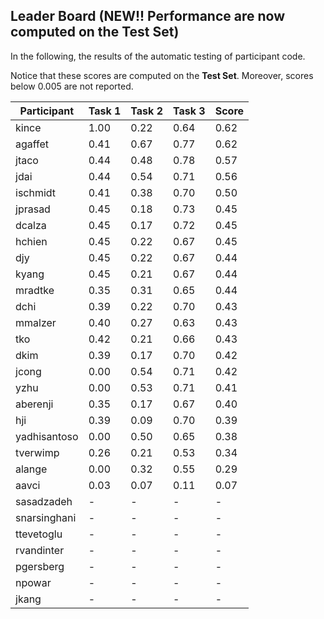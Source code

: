 ## Leader Board (NEW!! Performance are now computed on the Test Set)

In the following, the results of the automatic testing of participant code.

Notice that these scores are computed on the **Test Set**. Moreover, scores below 0.005 are not reported.

| Participant  | Task 1 | Task 2 | Task 3 | Score |
|---|---|---|---|---|
| kince | 1.00 | 0.22 |  0.64 | 0.62 | 
| agaffet | 0.41 | 0.67 |  0.77 | 0.62 | 
| jtaco | 0.44 | 0.48 |  0.78 | 0.57 | 
| jdai | 0.44 | 0.54 |  0.71 | 0.56 | 
| ischmidt | 0.41 | 0.38 |  0.70 | 0.50 | 
| jprasad | 0.45 | 0.18 |  0.73 | 0.45 | 
| dcalza | 0.45 | 0.17 |  0.72 | 0.45 | 
| hchien | 0.45 | 0.22 |  0.67 | 0.45 | 
| djy | 0.45 | 0.22 |  0.67 | 0.44 | 
| kyang | 0.45 | 0.21 |  0.67 | 0.44 | 
| mradtke | 0.35 | 0.31 |  0.65 | 0.44 | 
| dchi | 0.39 | 0.22 |  0.70 | 0.43 | 
| mmalzer | 0.40 | 0.27 |  0.63 | 0.43 | 
| tko | 0.42 | 0.21 |  0.66 | 0.43 | 
| dkim | 0.39 | 0.17 |  0.70 | 0.42 | 
| jcong | 0.00 | 0.54 |  0.71 | 0.42 | 
| yzhu | 0.00 | 0.53 |  0.71 | 0.41 | 
| aberenji | 0.35 | 0.17 |  0.67 | 0.40 | 
| hji | 0.39 | 0.09 |  0.70 | 0.39 | 
| yadhisantoso | 0.00 | 0.50 |  0.65 | 0.38 | 
| tverwimp | 0.26 | 0.21 |  0.53 | 0.34 | 
| alange | 0.00 | 0.32 |  0.55 | 0.29 | 
| aavci | 0.03 | 0.07 |  0.11 | 0.07 | 
| sasadzadeh | - | - |  - | - | 
| snarsinghani | - | - |  - | - | 
| ttevetoglu | - | - |  - | - | 
| rvandinter | - | - |  - | - | 
| pgersberg | - | - |  - | - | 
| npowar | - | - |  - | - | 
| jkang | - | - |  - | - | 

